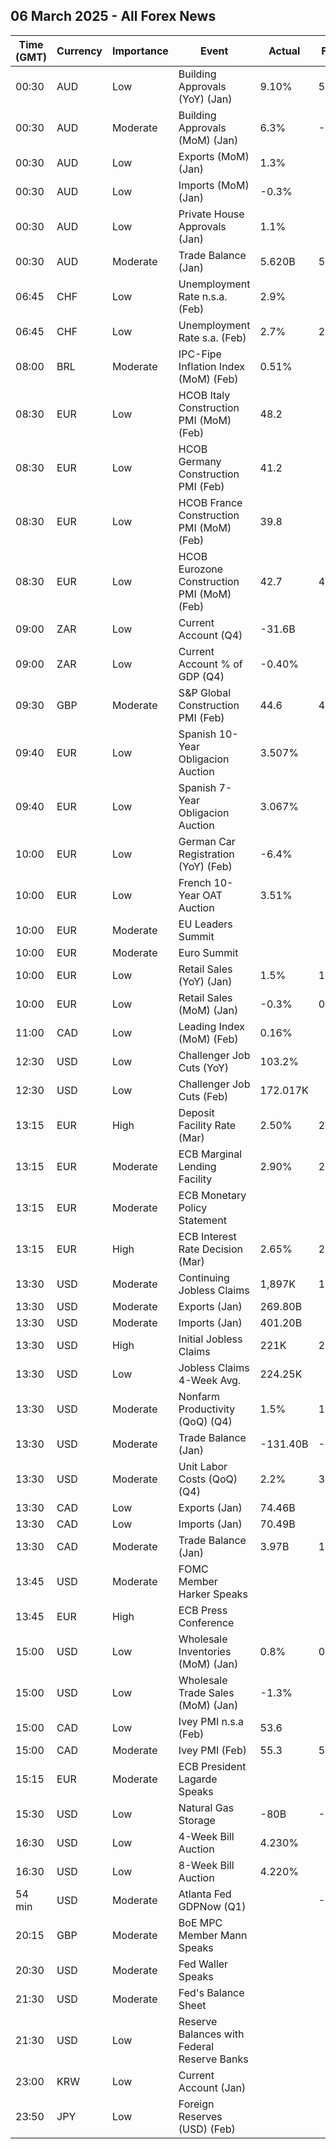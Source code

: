 ## 06 March 2025 - All Forex News

| Time (GMT) | Currency | Importance | Event | Actual | Forecast | Previous |
|------|----------|------------|-------|--------|----------|----------|
| 00:30 | AUD | Low | Building Approvals (YoY) (Jan) | 9.10% | 5.60% | 10.10% |
| 00:30 | AUD | Moderate | Building Approvals (MoM) (Jan) | 6.3% | -0.1% | 1.7% |
| 00:30 | AUD | Low | Exports (MoM) (Jan) | 1.3% |  | 1.2% |
| 00:30 | AUD | Low | Imports (MoM) (Jan) | -0.3% |  | 5.9% |
| 00:30 | AUD | Low | Private House Approvals (Jan) | 1.1% |  | -2.8% |
| 00:30 | AUD | Moderate | Trade Balance (Jan) | 5.620B | 5.850B | 4.920B |
| 06:45 | CHF | Low | Unemployment Rate n.s.a. (Feb) | 2.9% |  | 3.0% |
| 06:45 | CHF | Low | Unemployment Rate s.a. (Feb) | 2.7% | 2.7% | 2.7% |
| 08:00 | BRL | Moderate | IPC-Fipe Inflation Index (MoM) (Feb) | 0.51% |  | 0.24% |
| 08:30 | EUR | Low | HCOB Italy Construction PMI (MoM) (Feb) | 48.2 |  | 50.9 |
| 08:30 | EUR | Low | HCOB Germany Construction PMI (Feb) | 41.2 |  | 42.5 |
| 08:30 | EUR | Low | HCOB France Construction PMI (MoM) (Feb) | 39.8 |  | 44.5 |
| 08:30 | EUR | Low | HCOB Eurozone Construction PMI (MoM) (Feb) | 42.7 | 45.4 | 45.4 |
| 09:00 | ZAR | Low | Current Account (Q4) | -31.6B |  | -55.6B |
| 09:00 | ZAR | Low | Current Account % of GDP (Q4) | -0.40% |  | -0.80% |
| 09:30 | GBP | Moderate | S&P Global Construction PMI (Feb) | 44.6 | 49.5 | 48.1 |
| 09:40 | EUR | Low | Spanish 10-Year Obligacion Auction | 3.507% |  | 2.743% |
| 09:40 | EUR | Low | Spanish 7-Year Obligacion Auction | 3.067% |  | 2.705% |
| 10:00 | EUR | Low | German Car Registration (YoY) (Feb) | -6.4% |  | -2.8% |
| 10:00 | EUR | Low | French 10-Year OAT Auction | 3.51% |  | 3.15% |
| 10:00 | EUR | Moderate | EU Leaders Summit |  |  |  |
| 10:00 | EUR | Moderate | Euro Summit |  |  |  |
| 10:00 | EUR | Low | Retail Sales (YoY) (Jan) | 1.5% | 1.9% | 2.2% |
| 10:00 | EUR | Low | Retail Sales (MoM) (Jan) | -0.3% | 0.1% | 0.0% |
| 11:00 | CAD | Low | Leading Index (MoM) (Feb) | 0.16% |  | 0.20% |
| 12:30 | USD | Low | Challenger Job Cuts (YoY) | 103.2% |  | -39.5% |
| 12:30 | USD | Low | Challenger Job Cuts (Feb) | 172.017K |  | 49.795K |
| 13:15 | EUR | High | Deposit Facility Rate (Mar) | 2.50% | 2.50% | 2.75% |
| 13:15 | EUR | Moderate | ECB Marginal Lending Facility | 2.90% | 2.90% | 3.15% |
| 13:15 | EUR | Moderate | ECB Monetary Policy Statement |  |  |  |
| 13:15 | EUR | High | ECB Interest Rate Decision (Mar) | 2.65% | 2.65% | 2.90% |
| 13:30 | USD | Moderate | Continuing Jobless Claims | 1,897K | 1,880K | 1,855K |
| 13:30 | USD | Moderate | Exports (Jan) | 269.80B |  | 266.50B |
| 13:30 | USD | Moderate | Imports (Jan) | 401.20B |  | 364.90B |
| 13:30 | USD | High | Initial Jobless Claims | 221K | 234K | 242K |
| 13:30 | USD | Low | Jobless Claims 4-Week Avg. | 224.25K |  | 224.00K |
| 13:30 | USD | Moderate | Nonfarm Productivity (QoQ) (Q4) | 1.5% | 1.2% | 2.2% |
| 13:30 | USD | Moderate | Trade Balance (Jan) | -131.40B | -128.30B | -98.10B |
| 13:30 | USD | Moderate | Unit Labor Costs (QoQ) (Q4) | 2.2% | 3.0% | 0.8% |
| 13:30 | CAD | Low | Exports (Jan) | 74.46B |  | 70.59B |
| 13:30 | CAD | Low | Imports (Jan) | 70.49B |  | 68.93B |
| 13:30 | CAD | Moderate | Trade Balance (Jan) | 3.97B | 1.40B | 1.70B |
| 13:45 | USD | Moderate | FOMC Member Harker Speaks |  |  |  |
| 13:45 | EUR | High | ECB Press Conference |  |  |  |
| 15:00 | USD | Low | Wholesale Inventories (MoM) (Jan) | 0.8% | 0.7% | 0.7% |
| 15:00 | USD | Low | Wholesale Trade Sales (MoM) (Jan) | -1.3% |  | 1.4% |
| 15:00 | CAD | Low | Ivey PMI n.s.a (Feb) | 53.6 |  | 46.2 |
| 15:00 | CAD | Moderate | Ivey PMI (Feb) | 55.3 | 50.6 | 47.1 |
| 15:15 | EUR | Moderate | ECB President Lagarde Speaks |  |  |  |
| 15:30 | USD | Low | Natural Gas Storage | -80B | -96B | -261B |
| 16:30 | USD | Low | 4-Week Bill Auction | 4.230% |  | 4.235% |
| 16:30 | USD | Low | 8-Week Bill Auction | 4.220% |  | 4.235% |
| 54 min | USD | Moderate | Atlanta Fed GDPNow (Q1) |  | -2.8% | -2.8% |
| 20:15 | GBP | Moderate | BoE MPC Member Mann Speaks |  |  |  |
| 20:30 | USD | Moderate | Fed Waller Speaks |  |  |  |
| 21:30 | USD | Moderate | Fed's Balance Sheet |  |  | 6,766B |
| 21:30 | USD | Low | Reserve Balances with Federal Reserve Banks |  |  | 3.380T |
| 23:00 | KRW | Low | Current Account (Jan) |  |  | 12.37B |
| 23:50 | JPY | Low | Foreign Reserves (USD) (Feb) |  |  | 1,240.6B |
